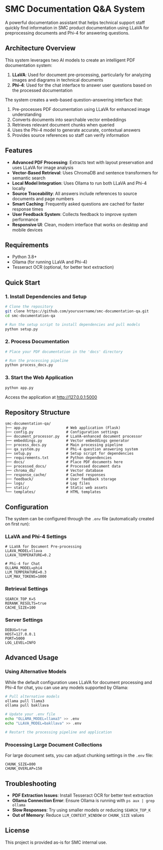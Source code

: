 # SMC Documentation Q&A System

A powerful documentation assistant that helps technical support staff quickly find information in SMC product documentation using LLaVA for preprocessing documents and Phi-4 for answering questions.

## Architecture Overview

This system leverages two AI models to create an intelligent PDF documentation system:

1. **LLaVA**: Used for document pre-processing, particularly for analyzing images and diagrams in technical documents
2. **Phi-4**: Used for the chat interface to answer user questions based on the processed documentation

The system creates a web-based question-answering interface that:

1. Pre-processes PDF documentation using LLaVA for enhanced image understanding
2. Converts documents into searchable vector embeddings
3. Retrieves relevant document chunks when queried
4. Uses the Phi-4 model to generate accurate, contextual answers
5. Provides source references so staff can verify information

## Features

- **Advanced PDF Processing**: Extracts text with layout preservation and uses LLaVA for image analysis
- **Vector-Based Retrieval**: Uses ChromaDB and sentence transformers for semantic search
- **Local Model Integration**: Uses Ollama to run both LLaVA and Phi-4 locally
- **Source Traceability**: All answers include references to source documents and page numbers
- **Smart Caching**: Frequently asked questions are cached for faster response times
- **User Feedback System**: Collects feedback to improve system performance
- **Responsive UI**: Clean, modern interface that works on desktop and mobile devices

## Requirements

- Python 3.8+
- Ollama (for running LLaVA and Phi-4)
- Tesseract OCR (optional, for better text extraction)

## Quick Start

### 1. Install Dependencies and Setup

```bash
# Clone the repository
git clone https://github.com/yourusername/smc-documentation-qa.git
cd smc-documentation-qa

# Run the setup script to install dependencies and pull models
python setup.py
```

### 2. Process Documentation

```bash
# Place your PDF documentation in the 'docs' directory

# Run the processing pipeline
python process_docs.py
```

### 3. Start the Web Application

```bash
python app.py
```

Access the application at http://127.0.0.1:5000

## Repository Structure

```
smc-documentation-qa/
├── app.py                  # Web application (Flask)
├── config.py               # Configuration settings
├── document_processor.py   # LLaVA-enhanced document processor
├── embeddings.py           # Vector embeddings generator
├── process_docs.py         # Main processing pipeline
├── qa_system.py            # Phi-4 question answering system
├── setup.py                # Setup script for dependencies
├── requirements.txt        # Python dependencies
├── docs/                   # Place PDF documents here
├── processed_docs/         # Processed document data
├── chroma_db/              # Vector database
├── response_cache/         # Cached responses
├── feedback/               # User feedback storage
├── logs/                   # Log files
├── static/                 # Static web assets
└── templates/              # HTML templates
```

## Configuration

The system can be configured through the `.env` file (automatically created on first run):

### LLaVA and Phi-4 Settings

```
# LLaVA for Document Pre-processing
LLAVA_MODEL=llava
LLAVA_TEMPERATURE=0.2

# Phi-4 for Chat
OLLAMA_MODEL=phi4
LLM_TEMPERATURE=0.3
LLM_MAX_TOKENS=1000
```

### Retrieval Settings

```
SEARCH_TOP_K=5
RERANK_RESULTS=true
CACHE_SIZE=100
```

### Server Settings

```
DEBUG=true
HOST=127.0.0.1
PORT=5000
LOG_LEVEL=INFO
```

## Advanced Usage

### Using Alternative Models

While the default configuration uses LLaVA for document processing and Phi-4 for chat, you can use any models supported by Ollama:

```bash
# Pull alternative models
ollama pull llama3
ollama pull bakllava

# Update your .env file
echo "OLLAMA_MODEL=llama3" >> .env
echo "LLAVA_MODEL=bakllava" >> .env

# Restart the processing pipeline and application
```

### Processing Large Document Collections

For large document sets, you can adjust chunking settings in the `.env` file:

```
CHUNK_SIZE=800
CHUNK_OVERLAP=150
```

## Troubleshooting

- **PDF Extraction Issues**: Install Tesseract OCR for better text extraction
- **Ollama Connection Error**: Ensure Ollama is running with `ps aux | grep ollama`
- **Slow Responses**: Try using smaller models or reducing `SEARCH_TOP_K`
- **Out of Memory**: Reduce `LLM_CONTEXT_WINDOW` or `CHUNK_SIZE` values

## License

This project is provided as-is for SMC internal use.